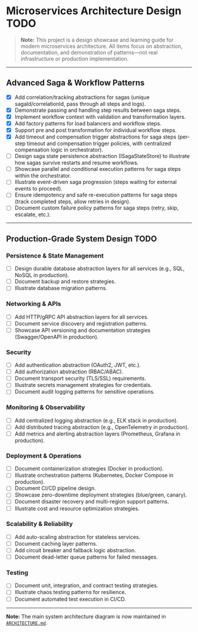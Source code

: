 # Microservices Architecture Design TODO

> **Note:** This project is a design showcase and learning guide for modern microservices architecture. All items focus on abstraction, documentation, and demonstration of patterns—not real infrastructure or production implementation.

---

## Advanced Saga & Workflow Patterns
- [x] Add correlation/tracking abstractions for sagas (unique sagaId/correlationId, pass through all steps and logs).
- [x] Demonstrate passing and handling step results between saga steps.
- [x] Implement workflow context with validation and transformation layers.
- [x] Add factory patterns for load balancers and workflow steps.
- [x] Support pre and post transformation for individual workflow steps.
- [x] Add timeout and compensation trigger abstractions for saga steps (per-step timeout and compensation trigger policies, with centralized compensation logic in orchestrator).
- [ ] Design saga state persistence abstraction (ISagaStateStore) to illustrate how sagas survive restarts and resume workflows.
- [ ] Showcase parallel and conditional execution patterns for saga steps within the orchestrator.
- [ ] Illustrate event-driven saga progression (steps waiting for external events to proceed).
- [ ] Ensure idempotency and safe re-execution patterns for saga steps (track completed steps, allow retries in design).
- [ ] Document custom failure policy patterns for saga steps (retry, skip, escalate, etc.).

---

## Production-Grade System Design TODO

### Persistence & State Management
- [ ] Design durable database abstraction layers for all services (e.g., SQL, NoSQL in production).
- [ ] Document backup and restore strategies.
- [ ] Illustrate database migration patterns.

### Networking & APIs
- [ ] Add HTTP/gRPC API abstraction layers for all services.
- [ ] Document service discovery and registration patterns.
- [ ] Showcase API versioning and documentation strategies (Swagger/OpenAPI in production).

### Security
- [ ] Add authentication abstraction (OAuth2, JWT, etc.).
- [ ] Add authorization abstraction (RBAC/ABAC).
- [ ] Document transport security (TLS/SSL) requirements.
- [ ] Illustrate secrets management strategies for credentials.
- [ ] Document audit logging patterns for sensitive operations.

### Monitoring & Observability
- [ ] Add centralized logging abstraction (e.g., ELK stack in production).
- [ ] Add distributed tracing abstraction (e.g., OpenTelemetry in production).
- [ ] Add metrics and alerting abstraction layers (Prometheus, Grafana in production).

### Deployment & Operations
- [ ] Document containerization strategies (Docker in production).
- [ ] Illustrate orchestration patterns (Kubernetes, Docker Compose in production).
- [ ] Document CI/CD pipeline design.
- [ ] Showcase zero-downtime deployment strategies (blue/green, canary).
- [ ] Document disaster recovery and multi-region support patterns.
- [ ] Illustrate cost and resource optimization strategies.

### Scalability & Reliability
- [ ] Add auto-scaling abstraction for stateless services.
- [ ] Document caching layer patterns.
- [ ] Add circuit breaker and fallback logic abstraction.
- [ ] Document dead-letter queue patterns for failed messages.

### Testing
- [ ] Document unit, integration, and contract testing strategies.
- [ ] Illustrate chaos testing patterns for resilience.
- [ ] Document automated test execution in CI/CD.

---
**Note:** The main system architecture diagram is now maintained in [`ARCHITECTURE.md`](./ARCHITECTURE.md). 